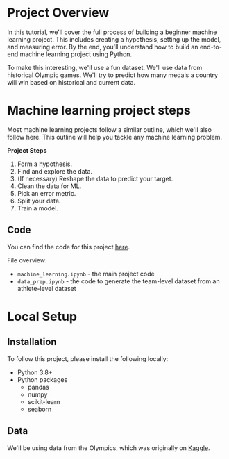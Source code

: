 # Project Overview

In this tutorial, we'll cover the full process of building a beginner machine learning project. This includes creating a hypothesis, setting up the model, and measuring error. By the end, you'll understand how to build an end-to-end machine learning project using Python.

To make this interesting, we'll use a fun dataset. We'll use data from historical Olympic games. We'll try to predict how many medals a country will win based on historical and current data.


# Machine learning project steps

Most machine learning projects follow a similar outline, which we'll also follow here.  This outline will help you tackle any machine learning problem.

**Project Steps**

1. Form a hypothesis.
2. Find and explore the data.
3. (If necessary) Reshape the data to predict your target.
4. Clean the data for ML.
5. Pick an error metric.
6. Split your data.
7. Train a model.

## Code

You can find the code for this project [here](https://github.com/Abhiram1908/Medals-Prediction-using-Ml.).

File overview:

* `machine_learning.ipynb` - the main project code
* `data_prep.ipynb` - the code to generate the team-level dataset from an athlete-level dataset

# Local Setup

## Installation

To follow this project, please install the following locally:

* Python 3.8+
* Python packages
    * pandas
    * numpy
    * scikit-learn
    * seaborn


## Data

We'll be using data from the Olympics, which was originally on [Kaggle](https://www.kaggle.com/datasets/heesoo37/120-years-of-olympic-history-athletes-and-results).



